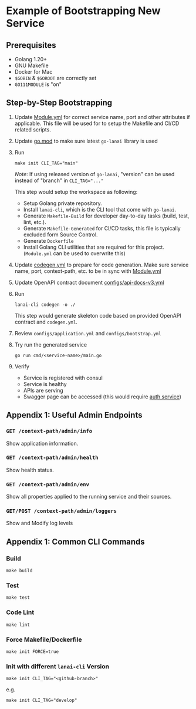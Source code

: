 # Example of Bootstrapping New Service

## Prerequisites

- Golang 1.20+
- GNU Makefile
- Docker for Mac
- `$GOBIN` & `$GOROOT` are correctly set
- `GO111MODULE` is "on"

## Step-by-Step Bootstrapping

1. Update [Module.yml](Module.yml) for correct service name, port and other attributes if applicable. 
   This file will be used for to setup the Makefile and CI/CD related scripts.
2. Update [go.mod](go.mod) to make sure latest `go-lanai` library is used 
3. Run
   ```shell
   make init CLI_TAG="main"
   ```
   *Note*: If using released version of `go-lanai`, "version" can be used instead of "branch" in `CLI_TAG="..."`

   This step would setup the workspace as following:
   - Setup Golang private repository.
   - Install `lanai-cli`, which is the CLI tool that come with `go-lanai`.
   - Generate `Makefile-Build` for developer day-to-day tasks (build, test, lint, etc.).
   - Generate `Makefile-Generated` for CI/CD tasks, this file is typically excluded form Source Control.
   - Generate `Dockerfile`
   - Install Golang CLI utilities that are required for this project. (`Module.yml` can be used to overwrite this)
4. Update [codegen.yml](codegen.yml) to prepare for code generation. Make sure service name, port, context-path, etc. to be in sync
   with [Module.yml](Module.yml)
5. Update OpenAPI contract document [configs/api-docs-v3.yml](configs/api-docs-v3.yml)
6. Run
   ```shell
   lanai-cli codegen -o ./
   ```
   This step would generate skeleton code based on provided OpenAPI contract and `codegen.yml`.
7. Review `configs/application.yml` and `configs/bootstrap.yml` 
8. Try run the generated service
   ```shell
   go run cmd/<service-name>/main.go
   ```
9. Verify
   - Service is registered with consul
   - Service is healthy
   - APIs are serving
   - Swagger page can be accessed (this would require [auth service](../auth))

## Appendix 1:  Useful Admin Endpoints

### `GET /context-path/admin/info`
Show application information.

### `GET /context-path/admin/health`
Show health status.

### `GET /context-path/admin/env`
Show all properties applied to the running service and their sources.

### `GET/POST /context-path/admin/loggers`
Show and Modify log levels 

## Appendix 1: Common CLI Commands

### Build

```shell
make build
```

### Test

```shell
make test
```

### Code Lint

```shell
make lint
```

### Force Makefile/Dockerfile

```shell
make init FORCE=true
```

### Init with different `lanai-cli` Version

```shell
make init CLI_TAG="<github-branch>"
```

e.g.

```shell
make init CLI_TAG="develop"
```